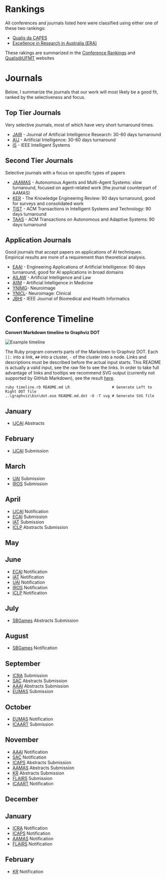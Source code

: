 # Rankings

All conferences and journals listed here were classified using either one of these two rankings:
- [Qualis da CAPES](https://sucupira.capes.gov.br)
- [Excellence in Research in Australia (ERA)](http://www.arc.gov.au/excellence-research-australia)

These rakings are summarized in the [Conference Rankings](http://www.conferenceranks.com) and [Qualis@UFMT](http://qualis.ic.ufmt.br) websites

# Journals

Below, I summarize the journals that our work will most likely be a good fit, ranked by the selectiveness and focus.

[JAIR]: http://jair.org "Journal of Artificial Intelligence Research"
[AIJ]: https://www.journals.elsevier.com/artificial-intelligence/ "Artificial Intelligence"
[IS]: https://www.computer.org/intelligent-systems/ "IEEE Intelligent Systems"
[JAAMAS]: http://www.springer.com/computer/ai/journal/10458  "Journal of Autonomous Agents and Multi-Agent Systems"
[KER]: https://www.cambridge.org/core/journals/knowledge-engineering-review "The Knowledge Engineering Review"
[EAAI]: https://www.journals.elsevier.com/engineering-applications-of-artificial-intelligence/ "Engineering Applications of Artificial Intelligence"
[TIST]: http://tist.acm.org "ACM Transactions in Intelligent Systems and Technology"
[TAAS]: http://taas.acm.org "ACM Transactions on Autonomous and Adaptive Systems"
[AILAW]: https://link.springer.com/journal/10506 "Artificial Intelligence and Law"
[AIIM]: https://www.journals.elsevier.com/artificial-intelligence-in-medicine/ "Artificial Intelligence in Medicine"
[YNIMG]: https://www.journals.elsevier.com/neuroimage/ "Neuroimage"
[YNICL]: https://www.journals.elsevier.com/neuroimage-clinical/ "Neuroimage: Clinical"
[JBHI]: https://jbhi.embs.org

## Top Tier Journals
Very selective journals, most of which have very short turnaround times.

- [JAIR] - Journal of Artificial Intelligence Research: 30-60 days turnaround
- [AIJ] - Artificial Intelligence: 30-60 days turnaround
- [IS] - IEEE Intelligent Systems

## Second Tier Journals
Selective journals with a focus on specific types of papers

- [JAAMAS] - Autonomous Agents and Multi-Agent Systems: slow turnaround, focused on agent-related work (the journal counterpart of AAMAS)
- [KER] - The Knowledge Engineering Review: 90 days turnaround, good for surveys and consolidated work
- [TIST] - ACM Transactions in Intelligent Systems and Technology: 90 days turnaround
- [TAAS] - ACM Transactions on Autonomous and Adaptive Systems: 90 days turnaround

## Application Journals
Good journals that accept papers on applications of AI techniques. Empirical results are more of a requirement than theoretical analysis.

- [EAAI] - Engineering Applications of Artificial Intelligence: 90 days turnaround, good for AI applications in broad domains
- [AILAW] - Artificial Intelligence and Law
- [AIIM] - Artificial Intelligence in Medicine
- [YNIMG]- Neuroimage
- [YNICL]- Neuroimage: Clinical
- [JBHI] - IEEE Journal of Biomedical and Health Informatics

# Conference Timeline
**Convert Markdown timeline to Graphviz DOT**

![Example timeline](README.md.dot.png)

The Ruby program converts parts of the Markdown to Graphviz DOT.
Each ``[]:`` into a link, ``##`` into a cluster, ``-`` of the cluster into a node.
Links and descriptions must be described before the actual input starts.
This README is actually a valid input, see the raw file to see the links.
In order to take full advantage of links and tooltips we recommend SVG output (currently not supported by GitHub Markdown), see the result [here](http://maumagnaguagno.github.io/Timeline).

```Shell
ruby timeline.rb README.md LR                   # Generate Left to Right DOT file
..\graphviz\bin\dot.exe README.md.dot -O -T svg # Generate SVG file
```

[IJCAI]: http://www.ijcai.org/ "International Joint Conference on Artificial Intelligence"
[UAI]: http://auai.org/uai2017/index.php "Conference on Uncertainty in Artificial Intelligence"
[IROS]: http://www.iros.org/ "International Conference on Intelligent Robots and Systems"
[ECAI]: http://www.ecai2016.org/ "European Conference on Artificial Intelligence"
[IAT]: http://wibih.unomaha.edu/wi "International Conference on Intelligent Agent Technology"
[SBGames]: http://sbgames.org/ "Simposio Brasileiro de Games e Entretenimento Digital"
[ICRA]: http://www.icra2017.org/ "International Conference on Robotics and Automation"
[SAC]: http://www.sigapp.org/sac/ "Symposium On Applied Computing"
[AAAI]: http://www.aaai.org/Conferences/conferences.php "Association for the Advancement of Artificial Intelligence"
[EUMAS]: http://eumas-at2016.webs.upv.es/EUMAS2016.html "European Conference on Multi-Agent Systems"
[ICAART]: http://www.icaart.org/ "International Conference on Agents and Artificial Intelligence"
[ICAPS]: http://www.icaps-conference.org/ "International Conference on Automated Planning and Scheduling"
[AAMAS]: http://www.ifaamas.org/ "International Conference on Autonomous Agents and Multiagent Systems"
[FLAIRS]: http://www.flairs.com/ "Florida Artificial Intelligence Research Society"
[KR]: http://www.kr.org/ "International Conference on Principles of Knowledge Representation and Reasoning"
[ICLP]: http://software.imdea.org/Conferences/ICLP2016/ "International Conference on Logic Programming"

## January
- [IJCAI] Abstracts

## February
- [IJCAI] Submission

## March
- [UAI] Submission
- [IROS] Submission

## April
- [IJCAI] Notification
- [ECAI] Submission
- [IAT] Submission
- [ICLP] Abstracts Submission

## May

## June
- [ECAI] Notification
- [IAT] Notification
- [UAI] Notification
- [IROS] Notification
- [ICLP] Notification

## July
- [SBGames] Abstracts Submission

## August
- [SBGames] Notification

## September
- [ICRA] Submission
- [SAC] Abstracts Submission
- [AAAI] Abstracts Submission
- [EUMAS] Submission

## October
- [EUMAS] Notification
- [ICAART] Submission

## November
- [AAAI] Notification
- [SAC] Notification
- [ICAPS] Abstracts Submission
- [AAMAS] Abstracts Submission
- [KR] Abstracts Submission
- [FLAIRS] Submission
- [ICAART] Notification

## December

## January
- [ICRA] Notification
- [ICAPS] Notification
- [AAMAS] Notification
- [FLAIRS] Notification

## February
- [KR] Notification
